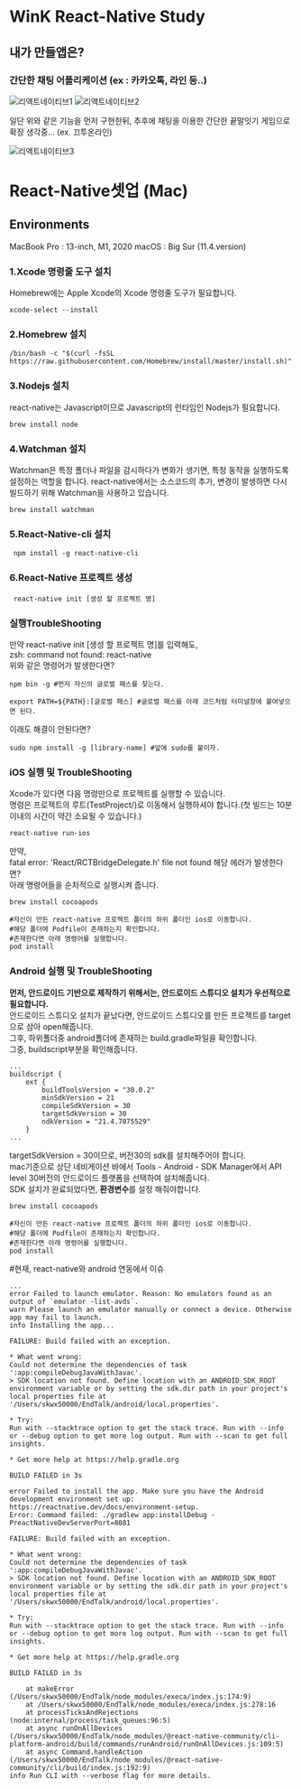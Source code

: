 # WinK React-Native Study
## 내가 만들앱은?
### 간단한 채팅 어플리케이션 (ex : 카카오톡, 라인 등..)

![리액트네이티브1](https://user-images.githubusercontent.com/74143534/150121022-188d15f7-cfc3-40b0-9acb-9dc22d947f59.JPG)
![리액트네이티브2](https://user-images.githubusercontent.com/74143534/150121023-e4df2c4b-3521-4185-b48b-c2fc32428a8e.JPG)

일단 위와 같은 기능을 먼저 구현한뒤,
추후에 채팅을 이용한 간단한 끝말잇기 게임으로 확장 생각중... (ex. 끄투온라인)

![리액트네이티브3](https://user-images.githubusercontent.com/74143534/150121670-7fef1367-6108-4719-ad0c-b5bf1cec044c.JPG)

# React-Native셋업 (Mac)
## Environments
MacBook Pro : 13-inch, M1, 2020
macOS : Big Sur (11.4.version)
### 1.Xcode 명령줄 도구 설치
Homebrew에는 Apple Xcode의 Xcode 명령줄 도구가 필요합니다.
```
xcode-select --install
```
### 2.Homebrew 설치
```
/bin/bash -c "$(curl -fsSL https://raw.githubusercontent.com/Homebrew/install/master/install.sh)"
```
### 3.Nodejs 설치
react-native는 Javascript이므로 Javascript의 런타임인 Nodejs가 필요합니다.
```
brew install node
```
### 4.Watchman 설치
Watchman은 특정 폴더나 파일을 감시하다가 변화가 생기면, 특정 동작을 실행하도록 설정하는 역할을 합니다. react-native에서는 소스코드의 추가, 변경이 발생하면 다시 빌드하기 위해 Watchman을 사용하고 있습니다.
```
brew install watchman
```
### 5.React-Native-cli 설치
```
 npm install -g react-native-cli
```
### 6.React-Native 프로젝트 생성
```
 react-native init [생성 할 프로젝트 명]
```
### 실행TroubleShooting
만약 react-native init [생성 할 프로젝트 명]를 입력해도, </br>
zsh: command not found: react-native </br>
위와 같은 명령어가 발생한다면?
```
npm bin -g #먼저 자신의 글로벌 패스를 찾는다.
```
```
export PATH=${PATH}:[글로벌 패스] #글로벌 패스를 아래 코드처럼 터미널창에 붙여넣으면 된다.

```
이래도 해결이 안된다면?
```
sudo npm install -g [library-name] #앞에 sudo를 붙이자.

```
### iOS 실행 및 TroubleShooting
Xcode가 있다면 다음 명령만으로 프로젝트를 실행할 수 있습니다.</br>
명령은 프로젝트의 루트(TestProject/)로 이동해서 실행하셔야 합니다.(첫 빌드는 10분 이내의 시간이 약간 소요될 수 있습니다.)
```
react-native run-ios
```
만약,</br>
fatal error: 'React/RCTBridgeDelegate.h' file not found 해당 에러가 발생한다면? </br>
아래 명령어들을 순차적으로 실행시켜 줍니다.
```
brew install cocoapods
```
```
#자신이 만든 react-native 프로젝트 폴더의 하위 폴더인 ios로 이동합니다.
#해당 폴더에 Podfile이 존재하는지 확인합니다.
#존재한다면 아래 명령어를 실행합니다.
pod install
```
### Android 실행 및 TroubleShooting
**먼저, 안드로이드 기반으로 제작하기 위해서는, 안드로이드 스튜디오 설치가 우선적으로 필요합니다.**</br>
안드로이드 스튜디오 설치가 끝났다면, 안드로이드 스튜디오를 만든 프로젝트를 target으로 삼아 open해줍니다.</br>
그후, 하위폴더중 android폴더에 존재하는 build.gradle파일을 확인합니다.</br>
그중, buildscript부분을 확인해줍니다.
```
...
buildscript {
    ext {
        buildToolsVersion = "30.0.2"
        minSdkVersion = 21
        compileSdkVersion = 30
        targetSdkVersion = 30
        ndkVersion = "21.4.7075529"
    }
...
```
targetSdkVersion = 30이므로, 버전30의 sdk를 설치해주어야 합니다.</br>
mac기준으로 상단 네비게이션 바에서 Tools - Android - SDK Manager에서 API level 30버전의 안드로이드 플랫폼을 선택하여 설치해줍니다.</br>
SDK 설치가 완료되었다면, **환경변수**를 설정 해줘야합니다.
```
brew install cocoapods
```
```
#자신이 만든 react-native 프로젝트 폴더의 하위 폴더인 ios로 이동합니다.
#해당 폴더에 Podfile이 존재하는지 확인합니다.
#존재한다면 아래 명령어를 실행합니다.
pod install
```
#현재, react-native와 android 연동에서 이슈
```
...
error Failed to launch emulator. Reason: No emulators found as an output of `emulator -list-avds`.
warn Please launch an emulator manually or connect a device. Otherwise app may fail to launch.
info Installing the app...

FAILURE: Build failed with an exception.

* What went wrong:
Could not determine the dependencies of task ':app:compileDebugJavaWithJavac'.
> SDK location not found. Define location with an ANDROID_SDK_ROOT environment variable or by setting the sdk.dir path in your project's local properties file at '/Users/skwx50000/EndTalk/android/local.properties'.

* Try:
Run with --stacktrace option to get the stack trace. Run with --info or --debug option to get more log output. Run with --scan to get full insights.

* Get more help at https://help.gradle.org

BUILD FAILED in 3s

error Failed to install the app. Make sure you have the Android development environment set up: https://reactnative.dev/docs/environment-setup.
Error: Command failed: ./gradlew app:installDebug -PreactNativeDevServerPort=8081

FAILURE: Build failed with an exception.

* What went wrong:
Could not determine the dependencies of task ':app:compileDebugJavaWithJavac'.
> SDK location not found. Define location with an ANDROID_SDK_ROOT environment variable or by setting the sdk.dir path in your project's local properties file at '/Users/skwx50000/EndTalk/android/local.properties'.

* Try:
Run with --stacktrace option to get the stack trace. Run with --info or --debug option to get more log output. Run with --scan to get full insights.

* Get more help at https://help.gradle.org

BUILD FAILED in 3s

    at makeError (/Users/skwx50000/EndTalk/node_modules/execa/index.js:174:9)
    at /Users/skwx50000/EndTalk/node_modules/execa/index.js:278:16
    at processTicksAndRejections (node:internal/process/task_queues:96:5)
    at async runOnAllDevices (/Users/skwx50000/EndTalk/node_modules/@react-native-community/cli-platform-android/build/commands/runAndroid/runOnAllDevices.js:109:5)
    at async Command.handleAction (/Users/skwx50000/EndTalk/node_modules/@react-native-community/cli/build/index.js:192:9)
info Run CLI with --verbose flag for more details.
```
